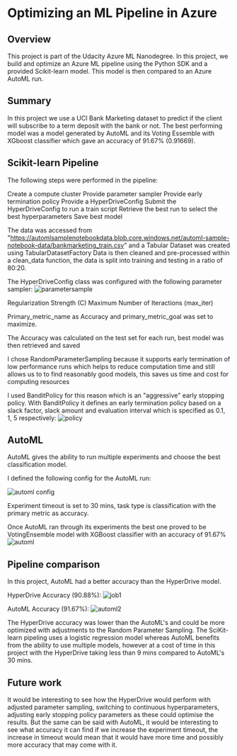 # Optimizing an ML Pipeline in Azure

## Overview
This project is part of the Udacity Azure ML Nanodegree.
In this project, we build and optimize an Azure ML pipeline using the Python SDK and a provided Scikit-learn model.
This model is then compared to an Azure AutoML run.

## Summary
In this project we use a UCI Bank Marketing dataset to predict if the client will subscribe to a term deposit with the bank or not.
The best performing model was a model generated by AutoML and its Voting Essemble with XGboost classifier which gave an accuracy of 91.67% (0.91669).

## Scikit-learn Pipeline
The following steps were performed in the pipeline:

Create a compute cluster
Provide parameter sampler
Provide early termination policy
Provide a HyperDriveConfig
Submit the HyperDriveConfig to run a train script
Retrieve the best run to select the best hyperparameters
Save best model

The data was accessed from "https://automlsamplenotebookdata.blob.core.windows.net/automl-sample-notebook-data/bankmarketing_train.csv" and a Tabular Dataset was created using TabularDatasetFactory
Data is then cleaned and pre-processed within a clean_data function, the data is split into training and testing in a ratio of 80:20. 

The HyperDriveConfig class was configured with the following parameter sampler:
![parametersample](https://github.com/samfrost23/nd00333_AZMLND_Optimizing_a_Pipeline_in_Azure-Starter_Files/assets/99268262/70de5343-8f0c-4a37-a003-fcfc97a57883)

Regularization Strength (C)
Maximum Number of Iteractions (max_iter) 

Primary_metric_name as Accuracy and primary_metric_goal was set to maximize. 

The Accuracy was calculated on the test set for each run, best model was then retrieved and saved

I chose RandomParameterSampling because it supports early termination of low performance runs which helps to reduce computation time and still allows us to to find reasonably good models, this saves us time and cost for computing resources

I used BanditPolicy for this reason which is an "aggressive" early stopping policy. With BanditPolicy it defines an early termination policy based on a slack factor, slack amount and evaluation interval which is specified as 0.1, 1, 5 respectively:
![policy](https://github.com/samfrost23/nd00333_AZMLND_Optimizing_a_Pipeline_in_Azure-Starter_Files/assets/99268262/795ef812-31a6-46cb-9d15-cb79fbd1c09a)


## AutoML
AutoML gives the ability to run multiple experiments and choose the best classification model.

I defined the following config for the AutoML run:

![automl config](https://github.com/samfrost23/nd00333_AZMLND_Optimizing_a_Pipeline_in_Azure-Starter_Files/assets/99268262/22974abc-1097-49f0-920a-9e22b2b2bf71)


Experiment timeout is set to 30 mins, task type is classification with the primary metric as accuracy.

Once AutoML ran through its experiments the best one proved to be VotingEnsemble model with XGBoost classifier with an accuracy of 91.67%
![automl](https://github.com/samfrost23/nd00333_AZMLND_Optimizing_a_Pipeline_in_Azure-Starter_Files/assets/99268262/994c72a7-34e0-4a54-9511-48d0a249d91d)

## Pipeline comparison
In this project, AutoML had a better accuracy than the HyperDrive model.

HyperDrive Accuracy (90.88%):
![job1](https://github.com/samfrost23/nd00333_AZMLND_Optimizing_a_Pipeline_in_Azure-Starter_Files/assets/99268262/317659b4-6ea6-4ebd-8642-902cc6b04a39)

AutoML Accuracy (91.67%):
![automl2](https://github.com/samfrost23/nd00333_AZMLND_Optimizing_a_Pipeline_in_Azure-Starter_Files/assets/99268262/f5e00c7f-e2ed-4ae5-962e-84946a37762b)

The HyperDrive accuracy was lower than the AutoML's and could be more optimized with adjustments to the Random Parameter Sampling. The SciKit-learn pipeling uses a logistic regression model whereas AutoML benefits from the ability to use multiple models, however at a cost of time in this project with the HyperDrive taking less than 9 mins compared to AutoML's 30 mins.

## Future work
It would be interesting to see how the HyperDrive would perform with adjusted parameter sampling, switching to continuous hyperparameters, adjusting early stopping policy parameters as these could optimise the results. But the same can be said with AutoML, it would be interesting to see what accuracy it can find if we increase the experiment timeout, the increase in timeout would mean that it would have more time and possibly more accuracy that may come with it.
